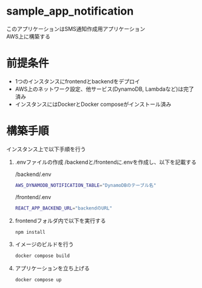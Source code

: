 # sample_app_notification
このアプリケーションはSMS通知作成用アプリケーション  
AWS上に構築する

# 前提条件
- 1つのインスタンスにfrontendとbackendをデプロイ
- AWS上のネットワーク設定、他サービス(DynamoDB, Lambdaなど)は完了済み
- インスタンスにはDockerとDocker composeがインストール済み


# 構築手順
インスタンス上で以下手順を行う

1. .envファイルの作成
/backendと/frontendに.envを作成し、以下を記載する  

    /backend/.env
    ```bash
    AWS_DYNAMODB_NOTIFICATION_TABLE="DynamoDBのテーブル名"
    ```

    /frontend/.env
    ```bash
    REACT_APP_BACKEND_URL="backendのURL"
    ```

2. frontendフォルダ内で以下を実行する  
    ```bash
    npm install
    ```

3. イメージのビルドを行う
    ```bash
    docker compose build
    ```

4. アプリケーションを立ち上げる
    ```bash
    docker compose up
    ```